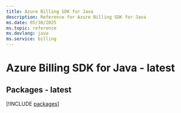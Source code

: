 ```yaml
---
title: Azure Billing SDK for Java
description: Reference for Azure Billing SDK for Java
ms.date: 05/30/2025
ms.topic: reference
ms.devlang: java
ms.service: billing
---
```

# Azure Billing SDK for Java - latest
## Packages - latest
[!INCLUDE [packages](billing-index.md)]